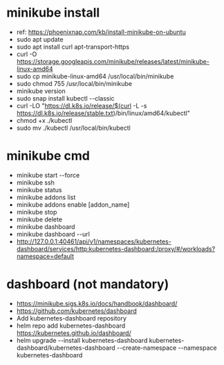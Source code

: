 # minikube install
- ref: https://phoenixnap.com/kb/install-minikube-on-ubuntu
- sudo apt update
- sudo apt install curl apt-transport-https
- curl -O https://storage.googleapis.com/minikube/releases/latest/minikube-linux-amd64
- sudo cp minikube-linux-amd64 /usr/local/bin/minikube
- sudo chmod 755 /usr/local/bin/minikube
- minikube version
- sudo snap install kubectl --classic
- curl -LO "https://dl.k8s.io/release/$(curl -L -s https://dl.k8s.io/release/stable.txt)/bin/linux/amd64/kubectl"
- chmod +x ./kubectl
- sudo mv ./kubectl /usr/local/bin/kubectl

# minikube cmd
- minikube start --force
- minikube ssh
- minikube status
- minikube addons list
- minikube addons enable [addon_name]
- minikube stop
- minikube delete
- minikube dashboard
- minikube dashboard --url
- http://127.0.0.1:40461/api/v1/namespaces/kubernetes-dashboard/services/http:kubernetes-dashboard:/proxy/#/workloads?namespace=default

# dashboard (not mandatory)
- https://minikube.sigs.k8s.io/docs/handbook/dashboard/
- https://github.com/kubernetes/dashboard
- Add kubernetes-dashboard repository
- helm repo add kubernetes-dashboard https://kubernetes.github.io/dashboard/
- helm upgrade --install kubernetes-dashboard kubernetes-dashboard/kubernetes-dashboard --create-namespace --namespace kubernetes-dashboard
